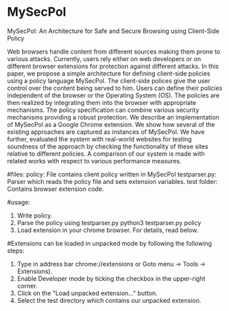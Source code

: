 # MySecPol
MySecPol: An Architecture for Safe and Secure Browsing using Client-Side Policy

Web browsers handle content from different sources making them prone to various attacks. Currently, users rely either on web developers or on different browser extensions for protection against different attacks. In this paper, we propose a simple architecture for defining client-side policies using a policy language MySecPol. The client-side polices give the user control over the content being served to him. Users can define their policies independent of the browser or the Operating System (OS). The policies are then realized by integrating them into the browser with appropriate mechanisms. The policy specification can combine various security mechanisms providing a robust protection. We describe an implementation of MySecPol as a Google Chrome extension. We show how several of the existing approaches are captured as instances of MySecPol. We have further, evaluated the system  with real-world websites for testing soundness of the approach by checking the functionality of these sites relative to different policies. A comparison of our system is made with related works with respect to various performance measures.


#files:
policy: File contains client policy written in MySecPol
testparser.py: Parser which reads the policy file and sets extension variables.
test folder: Contains browser extension code.


#usage:
1.  Write policy.
2.  Parse the policy using testparser.py
    python3 testparser.py policy
3.  Load extension in your chrome browser. For details, read below.

#Extensions can be loaded in unpacked mode by following the following steps:
1. Type in address bar chrome://extensions  or Goto menu -> Tools -> Extensions).
2. Enable Developer mode by ticking the checkbox in the upper-right corner.
3. Click on the "Load unpacked extension..." button.
4. Select the test directory which contains our unpacked extension.
